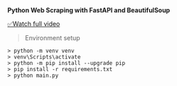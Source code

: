 **Python Web Scraping with FastAPI and BeautifulSoup**

[✅Watch full video](https://www.youtube.com/channel/UCY2ELJdzCy1oehevQIN73mA?sub_confirmation=1 "Youtube Channel")

> Environment setup 
```
> python -m venv venv
> venv\Scripts\activate
> python -m pip install --upgrade pip
> pip install -r requirements.txt
> python main.py
```

